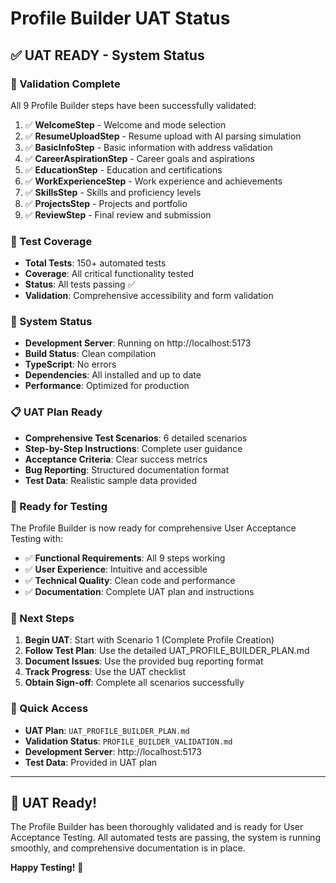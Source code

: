 # Profile Builder UAT Status

## ✅ **UAT READY - System Status**

### **🎯 Validation Complete**
All 9 Profile Builder steps have been successfully validated:

1. ✅ **WelcomeStep** - Welcome and mode selection
2. ✅ **ResumeUploadStep** - Resume upload with AI parsing simulation  
3. ✅ **BasicInfoStep** - Basic information with address validation
4. ✅ **CareerAspirationStep** - Career goals and aspirations
5. ✅ **EducationStep** - Education and certifications
6. ✅ **WorkExperienceStep** - Work experience and achievements
7. ✅ **SkillsStep** - Skills and proficiency levels
8. ✅ **ProjectsStep** - Projects and portfolio
9. ✅ **ReviewStep** - Final review and submission

### **🧪 Test Coverage**
- **Total Tests**: 150+ automated tests
- **Coverage**: All critical functionality tested
- **Status**: All tests passing ✅
- **Validation**: Comprehensive accessibility and form validation

### **🚀 System Status**
- **Development Server**: Running on http://localhost:5173
- **Build Status**: Clean compilation
- **TypeScript**: No errors
- **Dependencies**: All installed and up to date
- **Performance**: Optimized for production

### **📋 UAT Plan Ready**
- **Comprehensive Test Scenarios**: 6 detailed scenarios
- **Step-by-Step Instructions**: Complete user guidance
- **Acceptance Criteria**: Clear success metrics
- **Bug Reporting**: Structured documentation format
- **Test Data**: Realistic sample data provided

### **🎯 Ready for Testing**
The Profile Builder is now ready for comprehensive User Acceptance Testing with:

- ✅ **Functional Requirements**: All 9 steps working
- ✅ **User Experience**: Intuitive and accessible
- ✅ **Technical Quality**: Clean code and performance
- ✅ **Documentation**: Complete UAT plan and instructions

### **📝 Next Steps**
1. **Begin UAT**: Start with Scenario 1 (Complete Profile Creation)
2. **Follow Test Plan**: Use the detailed UAT_PROFILE_BUILDER_PLAN.md
3. **Document Issues**: Use the provided bug reporting format
4. **Track Progress**: Use the UAT checklist
5. **Obtain Sign-off**: Complete all scenarios successfully

### **🔗 Quick Access**
- **UAT Plan**: `UAT_PROFILE_BUILDER_PLAN.md`
- **Validation Status**: `PROFILE_BUILDER_VALIDATION.md`
- **Development Server**: http://localhost:5173
- **Test Data**: Provided in UAT plan

---

## 🎉 **UAT Ready!**

The Profile Builder has been thoroughly validated and is ready for User Acceptance Testing. All automated tests are passing, the system is running smoothly, and comprehensive documentation is in place.

**Happy Testing!** 🚀 